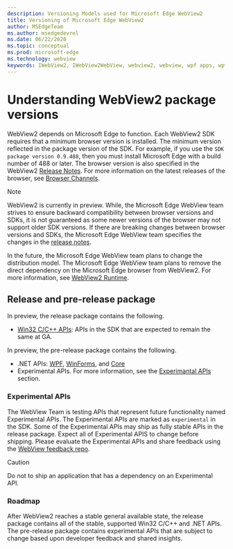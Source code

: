```yaml
---
description: Versioning Models used for Microsoft Edge WebView2
title: Versioning of Microsoft Edge WebView2
author: MSEdgeTeam
ms.author: msedgedevrel
ms.date: 06/22/2020
ms.topic: conceptual
ms.prod: microsoft-edge
ms.technology: webview
keywords: IWebView2, IWebView2WebView, webview2, webview, wpf apps, wpf, edge, ICoreWebView2, ICoreWebView2Host, browser control, edge html
---
```


# Understanding WebView2 package versions  

WebView2 depends on Microsoft Edge to function. Each WebView2 SDK requires that a minimum browser version is installed.  The minimum version reflected in the package version of the SDK.  For example, if you use the `SDK package version 0.9.488`, then you must install Microsoft Edge with a build number of 488 or later. The browser version is also specified in the WebView2 [Release Notes][Webview2Releasenotes].  For more information on the latest releases of the browser, see [Browser Channels][DeployedgeChannels].  

> [!NOTE]
> WebView2 is currently in preview.  While, the Microsoft Edge WebView team strives to ensure backward compatibility between browser versions and SDKs, it is not guaranteed as some newer versions of the browser may not support older SDK versions.  If there are breaking changes between browser versions and SDKs, the Microsoft Edge WebView team specifies the changes in the [release notes][Webview2Releasenotes].  

In the future, the Microsoft Edge WebView team plans to change the distribution model.  The Microsoft Edge WebView team plans to remove the direct dependency on the Microsoft Edge browser from WebView2.  For more information, see [WebView2 Runtime][Webview2IndexEdgeRuntime].  
 
## Release and pre-release package  

In preview, the release package contains the following.  

*   [Win32 C/C++ APIs][Webview2ReferenceWin3209538]: APIs in the SDK that are expected to remain the same at GA. 

In preview, the pre-release package contains the following.  

*   .NET APIs: [WPF][Webview2ReferenceWpf09515], [WinForms][Webview2ReferenceWinforms09515], and [Core][Webview2ReferenceDotnet09538]
*   Experimental APIs.  For more information, see the [Experimantal APIs](#experimental-apis) section.  

### Experimental APIs  

The WebView Team is testing APIs that represent future functionality named Experimental APIs.  The Experimental APIs are marked as `experimental` in the SDK.  Some of the Experimental APIs may ship as fully stable APIs in the release package.  Expect all of Experimental APIS to change before shipping.  Please evaluate the Experimental APIs and share feedback using the [WebView feedback repo][GithubMicrosoftedgeWebviewfeedback].   

> [!CAUTION]
> Do not to ship an application that has a dependency on an Experimental API.  

### Roadmap  

After WebView2 reaches a stable general available state, the release package contains all of the stable, supported Win32 C/C++ and .NET APIs.  The pre-release package contains experimental APIs that are subject to change based upon developer feedback and shared insights.  

<!--links -->

[Webview2IndexEdgeRuntime]: ./distribution.md#microsoft-edge-webview2-runtime "Microsoft Edge WebView2 Runtime - Distribution of Applications using WebView2 | Microsoft Docs"  
[Webview2ReferenceDotnet09538]: ../reference/dotnet/0-9-538-reference-webview2.md "Reference (WebView2) | Microsoft Docs"  
[Webview2ReferenceWinforms09515]: ../reference/winforms/0-9-515-reference-webview2.md "Reference (WebView2) | Microsoft Docs"  
[Webview2ReferenceWin3209538]: ../reference/win32/0-9-538-reference-webview2.md "Reference (WebView2) | Microsoft Docs"  
[Webview2ReferenceWpf09515]: ../reference/wpf/0-9-515-reference-webview2.md "Reference (WebView2) | Microsoft Docs"  
[Webview2Releasenotes]: ../releasenotes.md "Release notes for WebView2 SDK | Microsoft Docs"  

[DeployedgeChannels]: /deployedge/microsoft-edge-channels "Overview of the Microsoft Edge channels | Microsoft Docs"  

[GithubMicrosoftedgeWebviewfeedback]: https://github.com/MicrosoftEdge/WebViewFeedback "WebView Feedback - MicrosoftEdge/WebViewFeedback | GitHub"  
